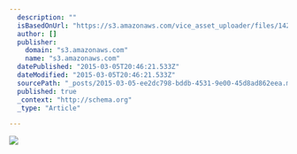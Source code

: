 ```yaml
---
  description: ""
  isBasedOnUrl: "https://s3.amazonaws.com/vice_asset_uploader/files/14230914901422278769_photography_by_han_bin_headpiece_by_katsuya_kamo_reverse2.gif"
  author: []
  publisher: 
    domain: "s3.amazonaws.com"
    name: "s3.amazonaws.com"
  datePublished: "2015-03-05T20:46:21.533Z"
  dateModified: "2015-03-05T20:46:21.533Z"
  sourcePath: "_posts/2015-03-05-ee2dc798-bddb-4531-9e00-45d8ad862eea.md"
  published: true
  _context: "http://schema.org"
  _type: "Article"

---
```

![](https://s3.amazonaws.com/vice_asset_uploader/files/14230914901422278769_photography_by_han_bin_headpiece_by_katsuya_kamo_reverse2.gif)